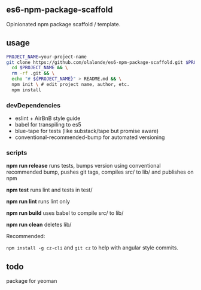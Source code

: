 ## es6-npm-package-scaffold

Opinionated npm package scaffold / template.

## usage

```bash
PROJECT_NAME=your-project-name
git clone https://github.com/olalonde/es6-npm-package-scaffold.git $PROJECT_NAME && \
  cd $PROJECT_NAME && \
  rm -rf .git && \
  echo "# ${PROJECT_NAME}" > README.md && \
  npm init \ # edit project name, author, etc.
  npm install
```

### devDependencies

- eslint + AirBnB style guide
- babel for transpiling to es5
- blue-tape for tests (like substack/tape but promise aware)
- conventional-recommended-bump for automated versioning

### scripts

**npm run release** runs tests, bumps version using conventional
recommended bump, pushes git tags, compiles src/ to lib/ and publishes
on npm

**npm test** runs lint and tests in test/

**npm run lint** runs lint only

**npm run build** uses babel to compile src/ to lib/

**npm run clean** deletes lib/

Recommended:

`npm install -g cz-cli` and `git cz` to help with angular style
commits.

## todo

package for yeoman


